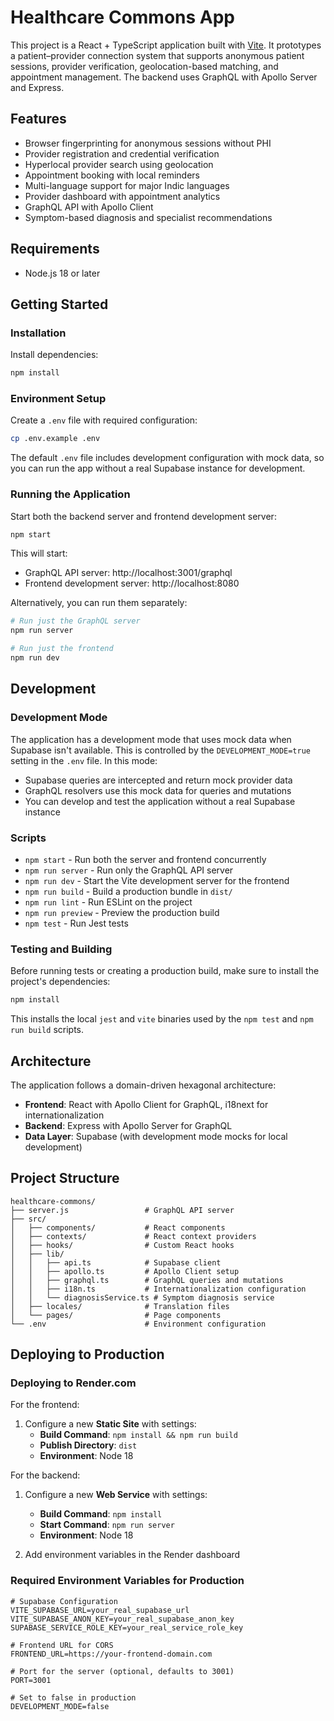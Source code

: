 # Healthcare Commons App

This project is a React + TypeScript application built with [Vite](https://vitejs.dev). It prototypes a patient–provider connection system that supports anonymous patient sessions, provider verification, geolocation-based matching, and appointment management. The backend uses GraphQL with Apollo Server and Express.

## Features
- Browser fingerprinting for anonymous sessions without PHI
- Provider registration and credential verification
- Hyperlocal provider search using geolocation
- Appointment booking with local reminders
- Multi-language support for major Indic languages
- Provider dashboard with appointment analytics
- GraphQL API with Apollo Client
- Symptom-based diagnosis and specialist recommendations

## Requirements
- Node.js 18 or later

## Getting Started

### Installation
Install dependencies:

```bash
npm install
```

### Environment Setup
Create a `.env` file with required configuration:

```bash
cp .env.example .env
```

The default `.env` file includes development configuration with mock data, so you can run the app without a real Supabase instance for development.

### Running the Application

Start both the backend server and frontend development server:

```bash
npm start
```

This will start:
- GraphQL API server: http://localhost:3001/graphql
- Frontend development server: http://localhost:8080

Alternatively, you can run them separately:

```bash
# Run just the GraphQL server
npm run server

# Run just the frontend
npm run dev
```

## Development

### Development Mode
The application has a development mode that uses mock data when Supabase isn't available. This is controlled by the `DEVELOPMENT_MODE=true` setting in the `.env` file. In this mode:

- Supabase queries are intercepted and return mock provider data
- GraphQL resolvers use this mock data for queries and mutations
- You can develop and test the application without a real Supabase instance

### Scripts
- `npm start` - Run both the server and frontend concurrently
- `npm run server` - Run only the GraphQL API server
- `npm run dev` - Start the Vite development server for the frontend
- `npm run build` - Build a production bundle in `dist/`
- `npm run lint` - Run ESLint on the project
- `npm run preview` - Preview the production build
- `npm test` - Run Jest tests

### Testing and Building
Before running tests or creating a production build, make sure to install the
project's dependencies:

```bash
npm install
```

This installs the local `jest` and `vite` binaries used by the `npm test` and
`npm run build` scripts.

## Architecture

The application follows a domain-driven hexagonal architecture:

- **Frontend**: React with Apollo Client for GraphQL, i18next for internationalization
- **Backend**: Express with Apollo Server for GraphQL
- **Data Layer**: Supabase (with development mode mocks for local development)

## Project Structure

```
healthcare-commons/
├── server.js                 # GraphQL API server
├── src/
│   ├── components/           # React components
│   ├── contexts/             # React context providers
│   ├── hooks/                # Custom React hooks
│   ├── lib/
│   │   ├── api.ts            # Supabase client
│   │   ├── apollo.ts         # Apollo Client setup
│   │   ├── graphql.ts        # GraphQL queries and mutations
│   │   ├── i18n.ts           # Internationalization configuration
│   │   └── diagnosisService.ts # Symptom diagnosis service
│   ├── locales/              # Translation files
│   └── pages/                # Page components
└── .env                      # Environment configuration
```

## Deploying to Production

### Deploying to Render.com

For the frontend:
1. Configure a new **Static Site** with settings:
   - **Build Command**: `npm install && npm run build`
   - **Publish Directory**: `dist`
   - **Environment**: Node 18

For the backend:
1. Configure a new **Web Service** with settings:
   - **Build Command**: `npm install`
   - **Start Command**: `npm run server`
   - **Environment**: Node 18

2. Add environment variables in the Render dashboard

### Required Environment Variables for Production

```
# Supabase Configuration
VITE_SUPABASE_URL=your_real_supabase_url
VITE_SUPABASE_ANON_KEY=your_real_supabase_anon_key
SUPABASE_SERVICE_ROLE_KEY=your_real_service_role_key

# Frontend URL for CORS
FRONTEND_URL=https://your-frontend-domain.com

# Port for the server (optional, defaults to 3001)
PORT=3001

# Set to false in production
DEVELOPMENT_MODE=false
```
